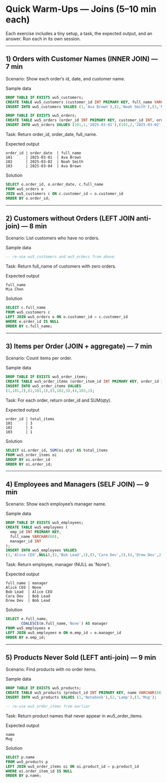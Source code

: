 # Quick Warm-Ups — Joins (5–10 min each)

Each exercise includes a tiny setup, a task, the expected output, and an answer. Run each in its own session.

---

## 1) Orders with Customer Names (INNER JOIN) — 7 min
Scenario: Show each order’s id, date, and customer name.

Sample data
```sql
DROP TABLE IF EXISTS wu5_customers;
CREATE TABLE wu5_customers (customer_id INT PRIMARY KEY, full_name VARCHAR(60));
INSERT INTO wu5_customers VALUES (1,'Ava Brown'),(2,'Noah Smith'),(3,'Mia Chen');

DROP TABLE IF EXISTS wu5_orders;
CREATE TABLE wu5_orders (order_id INT PRIMARY KEY, customer_id INT, order_date DATE);
INSERT INTO wu5_orders VALUES (101,1,'2025-03-01'),(102,2,'2025-03-02'),(103,1,'2025-03-04');
```
Task: Return order_id, order_date, full_name.

Expected output
```
order_id | order_date  | full_name
101      | 2025-03-01  | Ava Brown
102      | 2025-03-02  | Noah Smith
103      | 2025-03-04  | Ava Brown
```

Solution
```sql
SELECT o.order_id, o.order_date, c.full_name
FROM wu5_orders o
JOIN wu5_customers c ON c.customer_id = o.customer_id
ORDER BY o.order_id;
```

---

## 2) Customers without Orders (LEFT JOIN anti-join) — 8 min
Scenario: List customers who have no orders.

Sample data
```sql
-- re-use wu5_customers and wu5_orders from above
```
Task: Return full_name of customers with zero orders.

Expected output
```
full_name
Mia Chen
```

Solution
```sql
SELECT c.full_name
FROM wu5_customers c
LEFT JOIN wu5_orders o ON o.customer_id = c.customer_id
WHERE o.order_id IS NULL
ORDER BY c.full_name;
```

---

## 3) Items per Order (JOIN + aggregate) — 7 min
Scenario: Count items per order.

Sample data
```sql
DROP TABLE IF EXISTS wu5_order_items;
CREATE TABLE wu5_order_items (order_item_id INT PRIMARY KEY, order_id INT, qty INT);
INSERT INTO wu5_order_items VALUES
(1,101,2),(2,101,1),(3,102,3),(4,103,1);
```
Task: For each order, return order_id and SUM(qty).

Expected output
```
order_id | total_items
101      | 3
102      | 3
103      | 1
```

Solution
```sql
SELECT oi.order_id, SUM(oi.qty) AS total_items
FROM wu5_order_items oi
GROUP BY oi.order_id
ORDER BY oi.order_id;
```

---

## 4) Employees and Managers (SELF JOIN) — 9 min
Scenario: Show each employee’s manager name.

Sample data
```sql
DROP TABLE IF EXISTS wu5_employees;
CREATE TABLE wu5_employees (
  emp_id INT PRIMARY KEY,
  full_name VARCHAR(60),
  manager_id INT
);
INSERT INTO wu5_employees VALUES
(1,'Alice CEO',NULL),(2,'Bob Lead',1),(3,'Cara Dev',2),(4,'Drew Dev',2);
```
Task: Return employee, manager (NULL as 'None').

Expected output
```
full_name | manager
Alice CEO | None
Bob Lead  | Alice CEO
Cara Dev  | Bob Lead
Drew Dev  | Bob Lead
```

Solution
```sql
SELECT e.full_name,
       COALESCE(m.full_name,'None') AS manager
FROM wu5_employees e
LEFT JOIN wu5_employees m ON m.emp_id = e.manager_id
ORDER BY e.emp_id;
```

---

## 5) Products Never Sold (LEFT anti-join) — 9 min
Scenario: Find products with no order items.

Sample data
```sql
DROP TABLE IF EXISTS wu5_products;
CREATE TABLE wu5_products (product_id INT PRIMARY KEY, name VARCHAR(60));
INSERT INTO wu5_products VALUES (1,'Notebook'),(2,'Lamp'),(3,'Mug');

-- re-use wu5_order_items from earlier
```
Task: Return product names that never appear in wu5_order_items.

Expected output
```
name
Mug
```

Solution
```sql
SELECT p.name
FROM wu5_products p
LEFT JOIN wu5_order_items oi ON oi.product_id = p.product_id
WHERE oi.order_item_id IS NULL
ORDER BY p.name;
```
